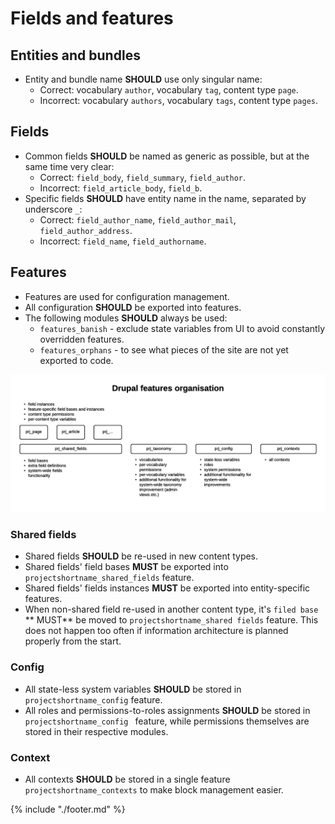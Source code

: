 # Fields and features

## Entities and bundles

* Entity and bundle name **SHOULD** use only singular name:
    * Correct: vocabulary `author`, vocabulary `tag`, content type `page`.
    * Incorrect: vocabulary `authors`, vocabulary `tags`, content type `pages`.

## Fields

* Common fields **SHOULD** be named as generic as possible, but at the same time
  very clear:
    * Correct: `field_body`, `field_summary`, `field_author`.
    * Incorrect: `field_article_body`, `field_b`.
* Specific fields **SHOULD** have entity name in the name, separated by
  underscore `_`:
    * Correct: `field_author_name`, `field_author_mail`, `field_author_address`.
    * Incorrect: `field_name`, `field_authorname`.

## Features

* Features are used for configuration management.
* All configuration **SHOULD** be exported into features.
* The following modules **SHOULD** always be used:
    * `features_banish` - exclude state variables from UI to avoid constantly
      overridden features.
    * `features_orphans` - to see what pieces of the site are not yet exported
      to code.

![](https://raw.githubusercontent.com/alexdesignworks/drupal-organised/master/images/fields_and_features.png)

### Shared fields

* Shared fields **SHOULD** be re-used in new content types.
* Shared fields' field bases **MUST** be exported
  into `projectshortname_shared_fields` feature.
* Shared fields' fields instances **MUST** be exported into entity-specific
  features.
* When non-shared field re-used in another content type, it's `filed base` **
  MUST** be moved to `projectshortname_shared fields` feature. This does not
  happen too often if information architecture is planned properly from the
  start.

### Config

* All state-less system variables **SHOULD** be stored
  in `projectshortname_config` feature.
* All roles and permissions-to-roles assignments **SHOULD** be stored
  in `projectshortname_config ` feature, while permissions themselves are stored
  in their respective modules.

### Context

* All contexts **SHOULD** be stored in a single
  feature `projectshortname_contexts` to make block management easier.

{% include "./footer.md" %}
